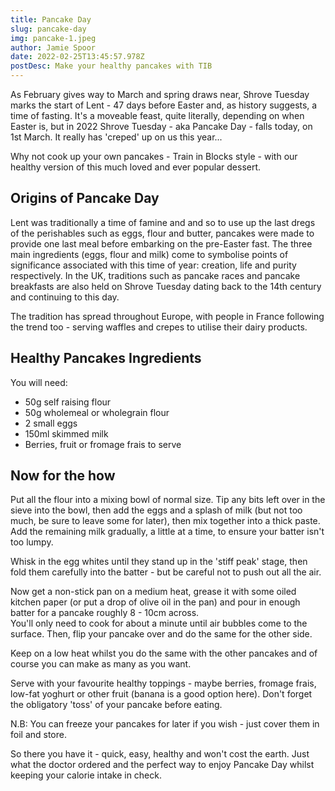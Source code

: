 ```yaml
---
title: Pancake Day
slug: pancake-day
img: pancake-1.jpeg
author: Jamie Spoor
date: 2022-02-25T13:45:57.978Z
postDesc: Make your healthy pancakes with TIB
---
```


As February gives way to March and spring draws near, Shrove Tuesday marks the start of Lent - 47 days before Easter and, as history suggests, a time of fasting. It's a moveable feast, quite literally, depending on when Easter is, but in 2022 Shrove Tuesday - aka Pancake Day - falls today, on 1st March. It really has 'creped' up on us this year...

Why not cook up your own pancakes - Train in Blocks style - with our healthy version of this much loved and ever popular dessert.

## **Origins of Pancake Day**

Lent was traditionally a time of famine and and so to use up the last dregs of the perishables such as eggs, flour and butter, pancakes were made to provide one last meal before embarking on the pre-Easter fast. The three main ingredients (eggs, flour and milk) come to symbolise points of significance associated with this time of year: creation, life and purity respectively. In the UK, traditions such as pancake races and pancake breakfasts are also held on Shrove Tuesday dating back to the 14th century and continuing to this day.

The tradition has spread throughout Europe, with people in France following the trend too - serving waffles and crepes to utilise their dairy products.

## Healthy Pancakes Ingredients

You will need:

- 50g self raising flour
- 50g wholemeal or wholegrain flour
- 2 small eggs
- 150ml skimmed milk
- Berries, fruit or fromage frais to serve

## Now for the how

Put all the flour into a mixing bowl of normal size. Tip any bits left over in the sieve into the bowl, then add the eggs and a splash of milk (but not too much, be sure to leave some for later), then mix together into a thick paste. Add the remaining milk gradually, a little at a time, to ensure your batter isn't too lumpy.

Whisk in the egg whites until they stand up in the 'stiff peak' stage, then fold them carefully into the batter - but be careful not to push out all the air.

Now get a non-stick pan on a medium heat, grease it with some oiled kitchen paper (or put a drop of olive oil in the pan) and pour in enough batter for a pancake roughly 8 - 10cm across. \
You'll only need to cook for about a minute until air bubbles come to the surface. Then, flip your pancake over and do the same for the other side.

Keep on a low heat whilst you do the same with the other pancakes and of course you can make as many as you want.

Serve with your favourite healthy toppings - maybe berries, fromage frais, low-fat yoghurt or other fruit (banana is a good option here). Don't forget the obligatory 'toss' of your pancake before eating.

N.B: You can freeze your pancakes for later if you wish - just cover them in foil and store.

So there you have it - quick, easy, healthy and won't cost the earth. Just what the doctor ordered and the perfect way to enjoy Pancake Day whilst keeping your calorie intake in check.
